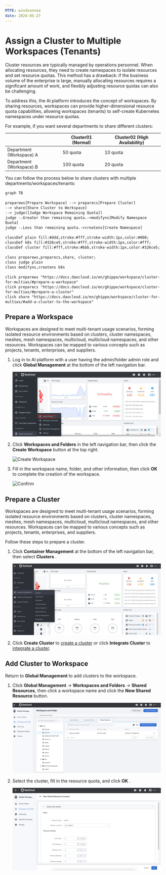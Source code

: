 ```yaml
---
MTPE: windsonsea
date: 2024-05-27
---
```


# Assign a Cluster to Multiple Workspaces (Tenants)

Cluster resources are typically managed by operations personnel. When allocating resources,
they need to create namespaces to isolate resources and set resource quotas.
This method has a drawback: if the business volume of the enterprise is large,
manually allocating resources requires a significant amount of work,
and flexibly adjusting resource quotas can also be challenging.

To address this, the AI platform introduces the concept of workspaces. By sharing resources,
workspaces can provide higher-dimensional resource quota capabilities,
allowing workspaces (tenants) to self-create Kubernetes namespaces under resource quotas.

For example, if you want several departments to share different clusters:

|                   | Cluster01 (Normal) | Cluster02 (High Availability) |
| ----------------- | ------------------ | ----------------------------- |
| Department (Workspace) A | 50 quota          | 10 quota                |
| Department (Workspace) B | 100 quota         | 20 quota                |

You can follow the process below to share clusters with multiple departments/workspaces/tenants:

```mermaid
graph TB

preparews[Prepare Workspace] --> preparecs[Prepare Cluster]
--> share[Share Cluster to Workspace]
--> judge([Judge Workspace Remaining Quota])
judge -.Greater than remaining quota.->modifyns[Modify Namespace Quota]
judge -.Less than remaining quota.->createns[Create Namespace]

classDef plain fill:#ddd,stroke:#fff,stroke-width:1px,color:#000;
classDef k8s fill:#326ce5,stroke:#fff,stroke-width:1px,color:#fff;
classDef cluster fill:#fff,stroke:#bbb,stroke-width:1px,color:#326ce5;

class preparews,preparecs,share, cluster;
class judge plain
class modifyns,createns k8s

click preparews "https://docs.daocloud.io/en/ghippo/workspace/cluster-for-multiws/#prepare-a-workspace"
click preparecs "https://docs.daocloud.io/en/ghippo/workspace/cluster-for-multiws/#prepare-a-cluster"
click share "https://docs.daocloud.io/en/ghippo/workspace/cluster-for-multiws/#add-a-cluster-to-the-workspace"
```

## Prepare a Workspace

Workspaces are designed to meet multi-tenant usage scenarios, forming isolated resource environments based on clusters,
cluster namespaces, meshes, mesh namespaces, multicloud, multicloud namespaces, and other resources. Workspaces
can be mapped to various concepts such as projects, tenants, enterprises, and suppliers.

1. Log in to AI platform with a user having the admin/folder admin role and click __Global Management__ at the bottom of the left navigation bar.

    ![Global Management](../images/ws01.png)

2. Click __Workspaces and Folders__ in the left navigation bar, then click the __Create Workspace__ button at the top right.

    ![Create Workspace](https://docs.daocloud.io/daocloud-docs-images/docs/ghippo/images/ws02.png)

3. Fill in the workspace name, folder, and other information, then click __OK__ to complete the creation of the workspace.

    ![Confirm](https://docs.daocloud.io/daocloud-docs-images/docs/ghippo/images/ws03.png)

## Prepare a Cluster

Workspaces are designed to meet multi-tenant usage scenarios, forming isolated resource environments based on clusters, cluster namespaces, meshes, mesh namespaces, multicloud, multicloud namespaces, and other resources. Workspaces can be mapped to various concepts such as projects, tenants, enterprises, and suppliers.

Follow these steps to prepare a cluster.

1. Click __Container Management__ at the bottom of the left navigation bar, then select __Clusters__ .

    ![Container Management](../images/clusterlist01.png)

1. Click __Create Cluster__ to [create a cluster](../../kpanda/clusters/create-cluster.md) or click __Integrate Cluster__ to [integrate a cluster](../../kpanda/clusters/integrate-cluster.md).

## Add Cluster to Workspace

Return to __Global Management__ to add clusters to the workspace.

1. Click __Global Management__ -> __Workspaces and Folders__ -> __Shared Resources__, then click a workspace name and click the __New Shared Resource__ button.

    ![Add Resource](../images/addcluster01.png)

1. Select the cluster, fill in the resource quota, and click __OK__ .

    ![Add Resource](../images/addcluster02.png)

